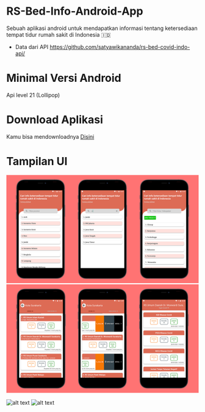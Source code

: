 # RS-Bed-Info-Android-App
Sebuah aplikasi android untuk mendapatkan informasi tentang ketersediaan tempat tidur rumah sakit di Indonesia 🇮🇩
- Data dari API https://github.com/satyawikananda/rs-bed-covid-indo-api/
# Minimal Versi Android
Api level 21 (Lollipop)
# Download Aplikasi
Kamu bisa mendownloadnya <a href="https://github.com/rickyricko302/RS-Bed-Info-Android-App/releases/download/apk/RS.Bed.Info.apk">Disini</a>
# Tampilan UI
<img src="https://github.com/rickyricko302/RS-Bed-Info-Android-App/blob/main/screenshoot/mockup.png"/>
<img src="https://github.com/rickyricko302/RS-Bed-Info-Android-App/blob/main/screenshoot/mockup2.png"/>

![alt text](https://forthebadge.com/images/badges/built-for-android.svg) ![alt text](https://forthebadge.com/images/badges/built-with-love.svg)
